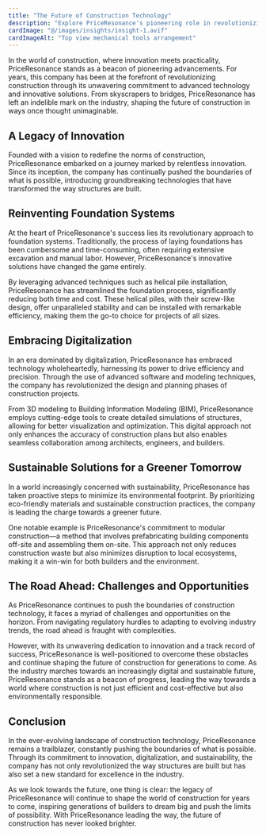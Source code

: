 ```yaml
---
title: "The Future of Construction Technology"
description: "Explore PriceResonance's pioneering role in revolutionizing construction through advanced technology and innovative solutions."
cardImage: "@/images/insights/insight-1.avif"
cardImageAlt: "Top view mechanical tools arrangement"
---
```


In the world of construction, where innovation meets practicality, PriceResonance stands as a beacon of pioneering advancements. For years, this company has been at the forefront of revolutionizing construction through its unwavering commitment to advanced technology and innovative solutions. From skyscrapers to bridges, PriceResonance has left an indelible mark on the industry, shaping the future of construction in ways once thought unimaginable.

## A Legacy of Innovation

Founded with a vision to redefine the norms of construction, PriceResonance embarked on a journey marked by relentless innovation. Since its inception, the company has continually pushed the boundaries of what is possible, introducing groundbreaking technologies that have transformed the way structures are built.

## Reinventing Foundation Systems

At the heart of PriceResonance's success lies its revolutionary approach to foundation systems. Traditionally, the process of laying foundations has been cumbersome and time-consuming, often requiring extensive excavation and manual labor. However, PriceResonance's innovative solutions have changed the game entirely.

By leveraging advanced techniques such as helical pile installation, PriceResonance has streamlined the foundation process, significantly reducing both time and cost. These helical piles, with their screw-like design, offer unparalleled stability and can be installed with remarkable efficiency, making them the go-to choice for projects of all sizes.

## Embracing Digitalization

In an era dominated by digitalization, PriceResonance has embraced technology wholeheartedly, harnessing its power to drive efficiency and precision. Through the use of advanced software and modeling techniques, the company has revolutionized the design and planning phases of construction projects.

From 3D modeling to Building Information Modeling (BIM), PriceResonance employs cutting-edge tools to create detailed simulations of structures, allowing for better visualization and optimization. This digital approach not only enhances the accuracy of construction plans but also enables seamless collaboration among architects, engineers, and builders.

## Sustainable Solutions for a Greener Tomorrow

In a world increasingly concerned with sustainability, PriceResonance has taken proactive steps to minimize its environmental footprint. By prioritizing eco-friendly materials and sustainable construction practices, the company is leading the charge towards a greener future.

One notable example is PriceResonance's commitment to modular construction—a method that involves prefabricating building components off-site and assembling them on-site. This approach not only reduces construction waste but also minimizes disruption to local ecosystems, making it a win-win for both builders and the environment.

## The Road Ahead: Challenges and Opportunities

As PriceResonance continues to push the boundaries of construction technology, it faces a myriad of challenges and opportunities on the horizon. From navigating regulatory hurdles to adapting to evolving industry trends, the road ahead is fraught with complexities.

However, with its unwavering dedication to innovation and a track record of success, PriceResonance is well-positioned to overcome these obstacles and continue shaping the future of construction for generations to come. As the industry marches towards an increasingly digital and sustainable future, PriceResonance stands as a beacon of progress, leading the way towards a world where construction is not just efficient and cost-effective but also environmentally responsible.

## Conclusion

In the ever-evolving landscape of construction technology, PriceResonance remains a trailblazer, constantly pushing the boundaries of what is possible. Through its commitment to innovation, digitalization, and sustainability, the company has not only revolutionized the way structures are built but has also set a new standard for excellence in the industry.

As we look towards the future, one thing is clear: the legacy of PriceResonance will continue to shape the world of construction for years to come, inspiring generations of builders to dream big and push the limits of possibility. With PriceResonance leading the way, the future of construction has never looked brighter.
